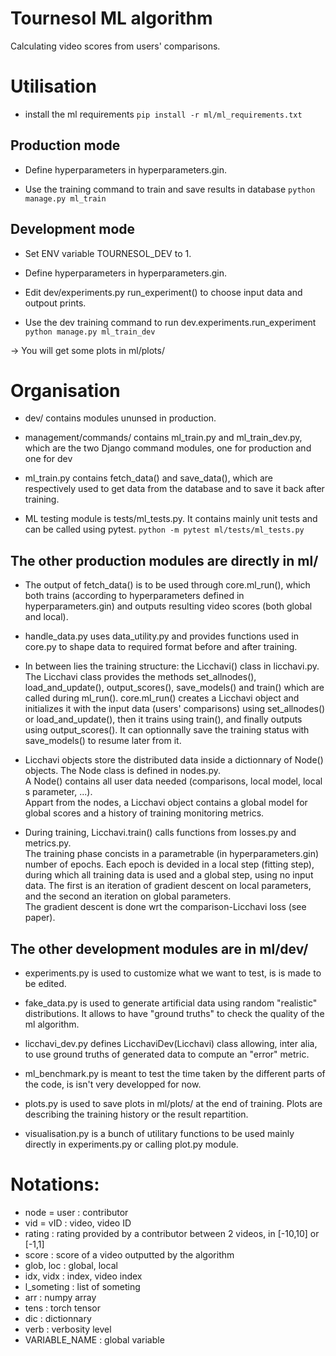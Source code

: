 Tournesol ML algorithm
===

Calculating video scores from users' comparisons.


# Utilisation

* install the ml requirements ``pip install -r ml/ml_requirements.txt``

## Production mode

* Define hyperparameters in hyperparameters.gin.

* Use the training command to train and save results in database
``python manage.py ml_train``

## Development mode

* Set ENV variable TOURNESOL_DEV to 1.

* Define hyperparameters in hyperparameters.gin.

* Edit dev/experiments.py run_experiment() to choose input data and outpout prints.

* Use the dev training command to run dev.experiments.run_experiment
``python manage.py ml_train_dev``

→ You will get some plots in ml/plots/

# Organisation

* dev/ contains modules ununsed in production.

* management/commands/ contains ml_train.py and ml_train_dev.py, which are the two Django command modules, one for production and one for dev

* ml_train.py contains fetch_data() and save_data(), which are respectively used to get data from the database and to save it back after training.

* ML testing module is tests/ml_tests.py. It contains mainly unit tests and can be called using pytest.
``python -m pytest ml/tests/ml_tests.py``

## The other production modules are directly in ml/

* The output of fetch_data() is to be used through core.ml_run(), which both trains (according to hyperparameters defined in hyperparameters.gin) and outputs resulting video scores (both global and local).

* handle_data.py uses data_utility.py and provides functions used in core.py to shape data to required format before and after training.

* In between lies the training structure: the Licchavi() class in licchavi.py. The Licchavi class provides the methods set_allnodes(), load_and_update(), output_scores(), save_models() and train() which are called during ml_run().
core.ml_run() creates a Licchavi object and initializes it with the input data (users' comparisons) using set_allnodes() or load_and_update(), then it trains using train(), and finally outputs using output_scores(). It can optionnally save the training status with save_models() to resume later from it.

* Licchavi objects store the distributed data inside a dictionnary of Node() objects. The Node class is defined in nodes.py.<br />
A Node() contains all user data needed (comparisons, local model, local s parameter, ...).<br />
Appart from the nodes, a Licchavi object contains a global model for global scores and a history of training monitoring metrics.

* During training, Licchavi.train() calls functions from losses.py and metrics.py.<br />
The training phase concists in a parametrable (in hyperparameters.gin) number of epochs. Each epoch is devided in a local step (fitting step), during which all training data is used and a global step, using no input data. The first is an iteration of gradient descent on local parameters, and the second an iteration on global parameters.<br />
The gradient descent is done wrt the comparison-Licchavi loss (see paper).

## The other development modules are in ml/dev/

* experiments.py is used to customize what we want to test, is is made to be edited.

* fake_data.py is used to generate artificial data using random "realistic" distributions. It allows to have "ground truths" to check the quality of the ml algorithm.

* licchavi_dev.py defines LicchaviDev(Licchavi) class allowing, inter alia, to use ground truths of generated data to compute an "error" metric.

* ml_benchmark.py is meant to test the time taken by the different parts of the code, is isn't very developped for now.

* plots.py is used to save plots in ml/plots/ at the end of training. Plots are describing the training history or the result repartition.

* visualisation.py is a bunch of utilitary functions to be used mainly directly in experiments.py or calling plot.py module.

# Notations:
- node = user : contributor
- vid = vID : video, video ID
- rating : rating provided by a contributor between 2 videos, in [-10,10] or [-1,1]
- score : score of a video outputted by the algorithm
- glob, loc : global, local
- idx, vidx : index, video index
- l_someting : list of someting
- arr : numpy array
- tens : torch tensor
- dic : dictionnary
- verb : verbosity level
- VARIABLE_NAME : global variable
